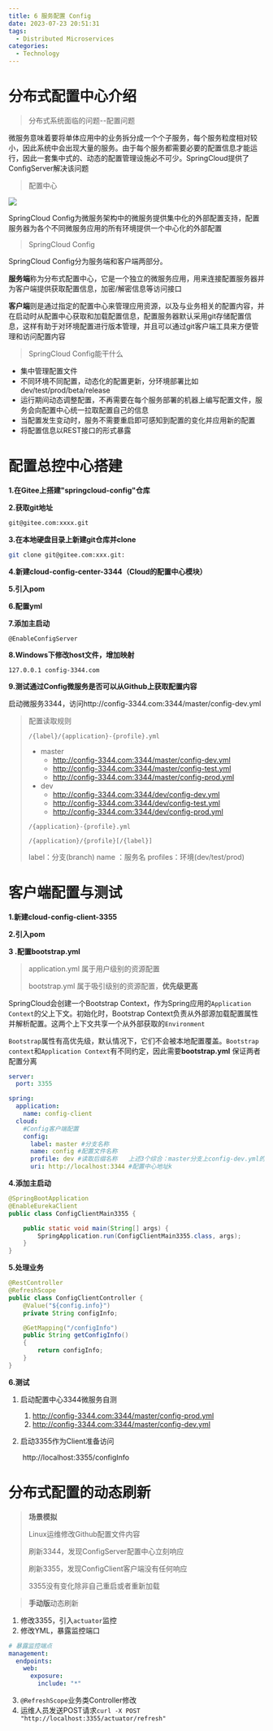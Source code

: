 ```yaml
---
title: 6 服务配置 Config
date: 2023-07-23 20:51:31
tags: 
  - Distributed Microservices
categories: 
  - Technology
---
```


# 分布式配置中心介绍

> 分布式系统面临的问题--配置问题

微服务意味着要将单体应用中的业务拆分成一个个子服务，每个服务粒度相对较小，因此系统中会出现大量的服务。由于每个服务都需要必要的配置信息才能运行，因此一套集中式的、动态的配置管理设施必不可少。SpringCloud提供了ConfigServer解决该问题

> 配置中心

![](https://cyan-images.oss-cn-shanghai.aliyuncs.com/images/04-springcloud-20230723-38.png)

SpringCloud Config为微服务架构中的微服务提供集中化的外部配置支持，配置服务器为各个不同微服务应用的所有环境提供一个中心化的外部配置

> SpringCloud Config

SpringCloud Config分为服务端和客户端两部分。

**服务端**称为分布式配置中心，它是一个独立的微服务应用，用来连接配置服务器并为客户端提供获取配置信息，加密/解密信息等访问接口

**客户端**则是通过指定的配置中心来管理应用资源，以及与业务相关的配置内容，并在启动时从配置中心获取和加载配置信息，配置服务器默认采用git存储配置信息，这样有助于对环境配置进行版本管理，并且可以通过git客户端工具来方便管理和访问配置内容

> SpringCloud Config能干什么

* 集中管理配置文件
* 不同环境不同配置，动态化的配置更新，分环境部署比如dev/test/prod/beta/release
* 运行期间动态调整配置，不再需要在每个服务部署的机器上编写配置文件，服务会向配置中心统一拉取配置自己的信息
* 当配置发生变动时，服务不需要重启即可感知到配置的变化并应用新的配置
* 将配置信息以REST接口的形式暴露

#  配置总控中心搭建

**1.在Gitee上搭建"springcloud-config"仓库**

**2.获取git地址**

```bash
git@gitee.com:xxxx.git
```

**3.在本地硬盘目录上新建git仓库并clone**

```bash
git clone git@gitee.com:xxx.git:
```

**4.新建cloud-config-center-3344（Cloud的配置中心模块）**

**5.引入pom**

**6.配置yml**

**7.添加主启动**

`@EnableConfigServer`

**8.Windows下修改host文件，增加映射**

```text
127.0.0.1 config-3344.com
```

**9.测试通过Config微服务是否可以从Github上获取配置内容**

启动微服务3344，访问http://config-3344.com:3344/master/config-dev.yml

> 配置读取规则
>
> `/{label}/{application}-{profile}.yml`
>
> * master
>   * http://config-3344.com:3344/master/config-dev.yml
>   * http://config-3344.com:3344/master/config-test.yml
>   * http://config-3344.com:3344/master/config-prod.yml
> * dev
>   * http://config-3344.com:3344/dev/config-dev.yml
>   * http://config-3344.com:3344/dev/config-test.yml
>   * http://config-3344.com:3344/dev/config-prod.yml
>
> `/{application}-{profile}.yml`
>
> `/{application}/{profile}[/{label}]`
>
> label：分支(branch)
> name ：服务名
> profiles：环境(dev/test/prod)

# 客户端配置与测试

**1.新建cloud-config-client-3355**

**2.引入pom**

**3 .配置bootstrap.yml**

> application.yml 属于用户级别的资源配置
>
> bootstrap.yml 属于吸引级别的资源配置，**优先级更高**

SpringCloud会创建一个Bootstrap Context，作为Spring应用的`Application Context`的父上下文。初始化时，Bootstrap Context负责从外部源加载配置属性并解析配置。这两个上下文共享一个从外部获取的`Environment`

`Bootstrap`属性有高优先级，默认情况下，它们不会被本地配置覆盖。`Bootstrap context`和`Application Context`有不同约定，因此需要**bootstrap.yml** 保证两者配置分离

```yml
server:
  port: 3355

spring:
  application:
    name: config-client
  cloud:
    #Config客户端配置
    config:
      label: master #分支名称
      name: config #配置文件名称
      profile: dev #读取后缀名称   上述3个综合：master分支上config-dev.yml的配置文件被读取http://config-3344.com:3344/master/config-dev.yml
      uri: http://localhost:3344 #配置中心地址k

```

**4.添加主启动**

```java
@SpringBootApplication
@EnableEurekaClient
public class ConfigClientMain3355 {

    public static void main(String[] args) {
        SpringApplication.run(ConfigClientMain3355.class, args);
    }
}
```

**5.处理业务**

```java
@RestController
@RefreshScope
public class ConfigClientController {
    @Value("${config.info}")
    private String configInfo;

    @GetMapping("/configInfo")
    public String getConfigInfo()
    {
        return configInfo;
    }
}
```

**6.测试**

1. 启动配置中心3344微服务自测

   1. http://config-3344.com:3344/master/config-prod.yml
   2. http://config-3344.com:3344/master/config-dev.yml

2. 启动3355作为Client准备访问

   ​	http://localhost:3355/configInfo

# 分布式配置的动态刷新

> **场景模拟**
>
> Linux运维修改Github配置文件内容
>
> 刷新3344，发现ConfigServer配置中心立刻响应
>
> 刷新3355，发现ConfigClient客户端没有任何响应  
>
> 3355没有变化除非自己重启或者重新加载

> **手动版**动态刷新

1. 修改3355，引入`actuator`监控
2. 修改YML，暴露监控端口

```yml
# 暴露监控端点
management:
  endpoints:
    web:
      exposure:
        include: "*"
```

3. `@RefreshScope`业务类Controller修改
4. 运维人员发送POST请求`curl -X POST "http://localhost:3355/actuator/refresh"`

